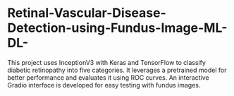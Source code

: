 # Retinal-Vascular-Disease-Detection-using-Fundus-Image-ML-DL-
This project uses InceptionV3 with Keras and TensorFlow to classify diabetic retinopathy into five categories. It leverages a pretrained model for better performance and evaluates it using ROC curves. An interactive Gradio interface is developed for easy testing with fundus images.
